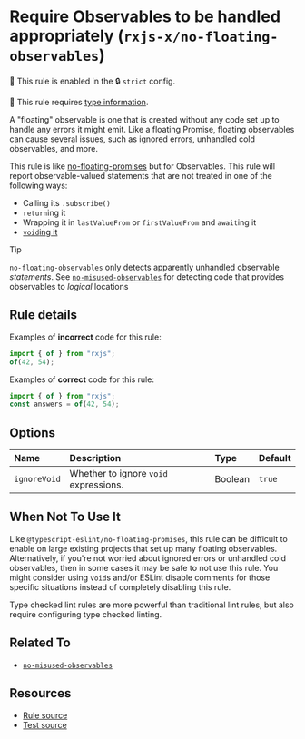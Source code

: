 # Require Observables to be handled appropriately (`rxjs-x/no-floating-observables`)

💼 This rule is enabled in the 🔒 `strict` config.

💭 This rule requires [type information](https://typescript-eslint.io/linting/typed-linting).

<!-- end auto-generated rule header -->

A "floating" observable is one that is created without any code set up to handle any errors it might emit.
Like a floating Promise, floating observables can cause several issues, such as ignored errors, unhandled cold observables, and more.

This rule is like [no-floating-promises](https://typescript-eslint.io/rules/no-floating-promises/) but for Observables.
This rule will report observable-valued statements that are not treated in one of the following ways:

- Calling its `.subscribe()`
- `return`ing it
- Wrapping it in `lastValueFrom` or `firstValueFrom` and `await`ing it
- [`void`ing it](https://developer.mozilla.org/en-US/docs/Web/JavaScript/Reference/Operators/void)

> [!TIP]
> `no-floating-observables` only detects apparently unhandled observable _statements_.
> See [`no-misused-observables`](./no-misused-observables.md) for detecting code that provides observables to _logical_ locations

## Rule details

Examples of **incorrect** code for this rule:

```ts
import { of } from "rxjs";
of(42, 54);
```

Examples of **correct** code for this rule:

```ts
import { of } from "rxjs";
const answers = of(42, 54);
```

## Options

<!-- begin auto-generated rule options list -->

| Name         | Description                           | Type    | Default |
| :----------- | :------------------------------------ | :------ | :------ |
| `ignoreVoid` | Whether to ignore `void` expressions. | Boolean | `true`  |

<!-- end auto-generated rule options list -->

## When Not To Use It

Like `@typescript-eslint/no-floating-promises`,
this rule can be difficult to enable on large existing projects that set up many floating observables.
Alternatively, if you're not worried about ignored errors or unhandled cold observables,
then in some cases it may be safe to not use this rule.
You might consider using `void`s and/or ESLint disable comments for those specific situations
instead of completely disabling this rule.

Type checked lint rules are more powerful than traditional lint rules, but also require configuring type checked linting.

## Related To

- [`no-misused-observables`](./no-misused-observables.md)

## Resources

- [Rule source](https://github.com/JasonWeinzierl/eslint-plugin-rxjs-x/blob/main/src/rules/no-floating-observables.ts)
- [Test source](https://github.com/JasonWeinzierl/eslint-plugin-rxjs-x/blob/main/tests/rules/no-floating-observables.test.ts)
